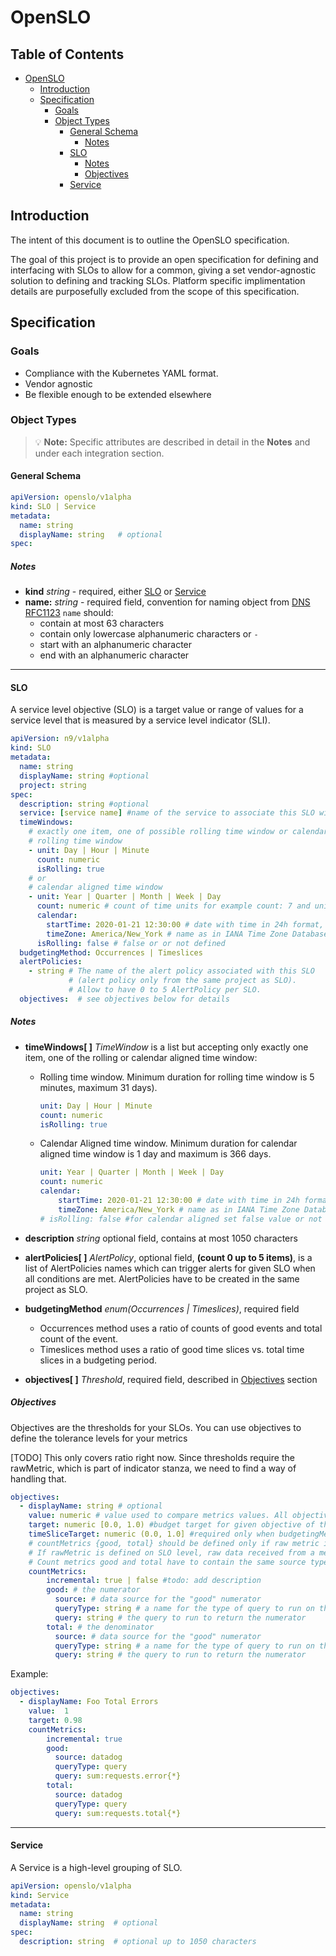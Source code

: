 # OpenSLO

## Table of Contents

- [OpenSLO](#openslo)
  - [Introduction](#introduction)
  - [Specification](#specification)
    - [Goals](#goals)
    - [Object Types](#object-types)
      - [General Schema](#general-schema)
        - [Notes](#notes)
      - [SLO](#slo)
        - [Notes](#notes-1)
        - [Objectives](#objectives)
      - [Service](#service)

## Introduction

The intent of this document is to outline the OpenSLO specification.

The goal of this project is to provide an open specification for defining and
interfacing with SLOs to allow for a common, giving a set vendor-agnostic
solution to defining and tracking SLOs. Platform specific implimentation details
are purposefully excluded from the scope of this specification.

## Specification

### Goals

- Compliance with the Kubernetes YAML format.
- Vendor agnostic
- Be flexible enough to be extended elsewhere

### Object Types

> 💡 **Note:** Specific attributes are described in detail in the **Notes** and
> under each integration section.

#### General Schema

```yaml
apiVersion: openslo/v1alpha
kind: SLO | Service
metadata:
  name: string
  displayName: string   # optional
spec:
```

##### Notes

- **kind** *string* - required, either [SLO](#slo) or [Service](#service)
- **name:** *string* - required field, convention for naming object from
  [DNS RFC1123](https://kubernetes.io/docs/concepts/overview/working-with-objects/names/#names)
  `name` should:
  - contain at most 63 characters
  - contain only lowercase alphanumeric characters or `-`
  - start with an alphanumeric character
  - end with an alphanumeric character

---

#### SLO

A service level objective (SLO) is a target value or range of values for
a service level that is measured by a service level indicator (SLI).

```yaml
apiVersion: n9/v1alpha
kind: SLO
metadata:
  name: string
  displayName: string #optional
  project: string
spec:
  description: string #optional
  service: [service name] #name of the service to associate this SLO with
  timeWindows:
    # exactly one item, one of possible rolling time window or calendar aligned
    # rolling time window
    - unit: Day | Hour | Minute
      count: numeric
      isRolling: true
    # or
    # calendar aligned time window
    - unit: Year | Quarter | Month | Week | Day
      count: numeric # count of time units for example count: 7 and unit: Day means 7 days window
      calendar:
        startTime: 2020-01-21 12:30:00 # date with time in 24h format, format without time zone
        timeZone: America/New_York # name as in IANA Time Zone Database
      isRolling: false # false or or not defined
  budgetingMethod: Occurrences | Timeslices
  alertPolicies:
    - string # The name of the alert policy associated with this SLO
             # (alert policy only from the same project as SLO).
             # Allow to have 0 to 5 AlertPolicy per SLO.
  objectives:  # see objectives below for details
```

##### Notes

- **timeWindows\[ \]** *TimeWindow* is a list but accepting only exactly one
  item, one of the rolling or calendar aligned
    time window:
  - Rolling time window. Minimum duration for rolling time window is 5
      minutes, maximum 31 days).

      ```yaml
      unit: Day | Hour | Minute
      count: numeric
      isRolling: true
      ```

  - Calendar Aligned time window. Minimum duration for calendar aligned time
    window is 1 day and maximum is 366 days.

      ```yaml
      unit: Year | Quarter | Month | Week | Day
      count: numeric
      calendar:
          startTime: 2020-01-21 12:30:00 # date with time in 24h format
          timeZone: America/New_York # name as in IANA Time Zone Database
      # isRolling: false #for calendar aligned set false value or not set
      ```

- **description** *string* optional field, contains at most 1050 characters

- **alertPolicies\[ \]** *AlertPolicy*, optional field,
  **(count 0 up to 5 items)**, is a list of AlertPolicies names which can
    trigger alerts for given SLO when all conditions are met. AlertPolicies have
    to be created in the same project as SLO.

- **budgetingMethod** *enum(Occurrences \| Timeslices)*, required field
  - Occurrences method uses a ratio of counts of good events and total count of
    the event.
  - Timeslices method uses a ratio of good time slices vs. total time slices in
    a budgeting period.

- **objectives\[ \]** *Threshold*, required field, described in [Objectives](#objectives)
  section

##### Objectives

Objectives are the thresholds for your SLOs. You can use objectives to define
the tolerance levels for your metrics

[TODO] This only covers ratio right now.  Since thresholds require the rawMetric,
which is part of indicator stanza, we need to find a way of handling that.

```yaml
objectives:
  - displayName: string # optional
    value: numeric # value used to compare metrics values. All objectives of the SLO need to have unique value.
    target: numeric [0.0, 1.0) #budget target for given objective of the SLO
    timeSliceTarget: numeric (0.0, 1.0] #required only when budgetingMethod is set to TimeSlices
    # countMetrics {good, total} should be defined only if raw metric is not set.
    # If rawMetric is defined on SLO level, raw data received from a metric source is compared with objective value.
    # Count metrics good and total have to contain the same source type configuration (for example for prometheus).
    countMetrics:
        incremental: true | false #todo: add description
        good: # the numerator
          source: # data source for the "good" numerator
          queryType: string # a name for the type of query to run on the data source
          query: string # the query to run to return the numerator
        total: # the denominator
          source: # data source for the "good" numerator
          queryType: string # a name for the type of query to run on the data source
          query: string # the query to run to return the numerator
```

Example:

```yaml
objectives:
  - displayName: Foo Total Errors
    value:  1
    target: 0.98
    countMetrics:
        incremental: true
        good:
          source: datadog
          queryType: query
          query: sum:requests.error{*}
        total:
          source: datadog
          queryType: query
          query: sum:requests.total{*}
```

---

#### Service

A Service is a high-level grouping of SLO.

```yaml
apiVersion: openslo/v1alpha
kind: Service
metadata:
  name: string
  displayName: string  # optional
spec:
  description: string  # optional up to 1050 characters
```
